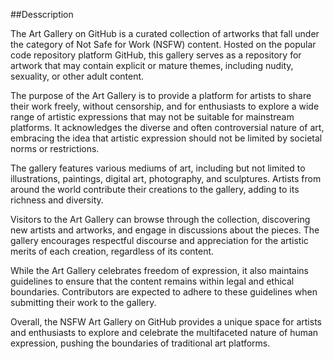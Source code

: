 ##Desscription

The Art Gallery on GitHub is a curated collection of artworks that fall under the category of Not Safe for Work (NSFW) content. Hosted on the popular code repository platform GitHub, this gallery serves as a repository for artwork that may contain explicit or mature themes, including nudity, sexuality, or other adult content.

The purpose of the Art Gallery is to provide a platform for artists to share their work freely, without censorship, and for enthusiasts to explore a wide range of artistic expressions that may not be suitable for mainstream platforms. It acknowledges the diverse and often controversial nature of art, embracing the idea that artistic expression should not be limited by societal norms or restrictions.

The gallery features various mediums of art, including but not limited to illustrations, paintings, digital art, photography, and sculptures. Artists from around the world contribute their creations to the gallery, adding to its richness and diversity.

Visitors to the Art Gallery can browse through the collection, discovering new artists and artworks, and engage in discussions about the pieces. The gallery encourages respectful discourse and appreciation for the artistic merits of each creation, regardless of its content.

While the Art Gallery celebrates freedom of expression, it also maintains guidelines to ensure that the content remains within legal and ethical boundaries. Contributors are expected to adhere to these guidelines when submitting their work to the gallery.

Overall, the NSFW Art Gallery on GitHub provides a unique space for artists and enthusiasts to explore and celebrate the multifaceted nature of human expression, pushing the boundaries of traditional art platforms.
